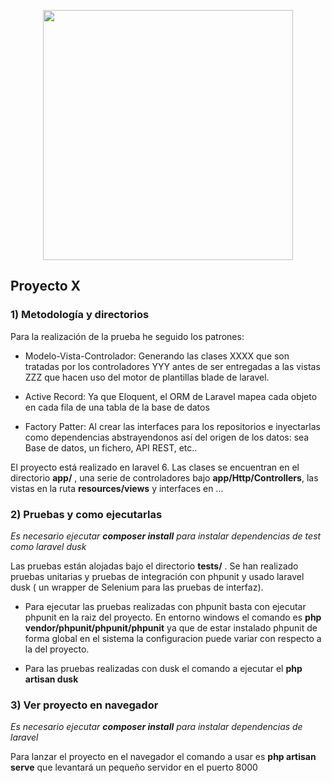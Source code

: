 <p align="center"><img src="https://res.cloudinary.com/dtfbvvkyp/image/upload/v1566331377/laravel-logolockup-cmyk-red.svg" width="400"></p>

## Proyecto X

### 1) Metodología y directorios

Para la realización de la prueba he seguido los patrones:

-   Modelo-Vista-Controlador: Generando las clases XXXX que son tratadas por los controladores YYY antes de ser entregadas a las vistas ZZZ que hacen uso del motor de plantillas blade de laravel.

-   Active Record: Ya que Eloquent, el ORM de Laravel mapea cada objeto en cada fila de una tabla de la base de datos

-   Factory Patter: Al crear las interfaces para los repositorios e inyectarlas como dependencias abstrayendonos así del origen de los datos: sea Base de datos, un fichero, API REST, etc..

El proyecto está realizado en laravel 6. Las clases se encuentran en el directorio **app/** , una serie de controladores bajo **app/Http/Controllers**, las vistas en la ruta **resources/views** y interfaces en ...

### 2) Pruebas y como ejecutarlas

_Es necesario ejecutar **composer install** para instalar dependencias de test como laravel dusk_

Las pruebas están alojadas bajo el directorio **tests/** . Se han realizado pruebas unitarias y pruebas de integración con phpunit y usado laravel dusk ( un wrapper de Selenium para las pruebas de interfaz).

-   Para ejecutar las pruebas realizadas con phpunit basta con ejecutar phpunit en la raiz del proyecto. En entorno windows el comando es **php vendor/phpunit/phpunit/phpunit** ya que de estar instalado phpunit de forma global en el sistema la configuracion puede variar con respecto a la del proyecto.

-   Para las pruebas realizadas con dusk el comando a ejecutar el **php artisan dusk**

### 3) Ver proyecto en navegador

_Es necesario ejecutar **composer install** para instalar dependencias de laravel_

Para lanzar el proyecto en el navegador el comando a usar es **php artisan serve** que levantará un pequeño servidor en el puerto 8000
